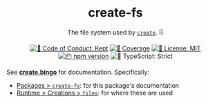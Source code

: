 <h1 align="center">create-fs</h1>

<p align="center">The file system used by <a href="https://create.bingo"><code>create</code></a>. 🗄️</p>

<p align="center">
	<a href="https://github.com/JoshuaKGoldberg/create/blob/main/.github/CODE_OF_CONDUCT.md" target="_blank"><img alt="🤝 Code of Conduct: Kept" src="https://img.shields.io/badge/%F0%9F%A4%9D_code_of_conduct-kept-21bb42" /></a>
	<a href="https://codecov.io/gh/JoshuaKGoldberg/create" target="_blank"><img alt="🧪 Coverage" src="https://img.shields.io/codecov/c/github/JoshuaKGoldberg/create?label=%F0%9F%A7%AA%20coverage" /></a>
	<a href="https://github.com/JoshuaKGoldberg/create/blob/main/LICENSE.md" target="_blank"><img alt="📝 License: MIT" src="https://img.shields.io/badge/%F0%9F%93%9D_license-MIT-21bb42.svg"></a>
	<a href="http://npmjs.com/package/create-testers"><img alt="📦 npm version" src="https://img.shields.io/npm/v/create-testers?color=21bb42&label=%F0%9F%93%A6%20npm" /></a>
	<img alt="💪 TypeScript: Strict" src="https://img.shields.io/badge/%F0%9F%92%AA_typescript-strict-21bb42.svg" />
</p>

See **[create.bingo](https://create.bingo)** for documentation.
Specifically:

- [Packages > `create-fs`](https://www.create.bingo/build/packages/create-fs): for this package's documentation
- [Runtime > Creations > `files`](https://www.create.bingo/build/creations#files): for where these are used

